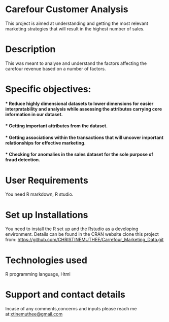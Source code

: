 # Carefour Customer Analysis
This project is aimed at understanding and getting the most relevant marketing strategies that will result in the highest number of sales.

# Description
This was meant to analyse and understand the factors affecting the carefour revenue based on a number of factors. 

# Specific objectives:
#### * Reduce highly dimensional datasets to lower dimensions for easier interpratability and analysis while assessing the attributes carrying core information in our dataset.
#### * Getting important attributes from the dataset.
#### * Getting associations within the transactions that will uncover important relationships for effective marketing.
#### * Checking for anomalies in the sales dataset for the sole purpose of fraud detection.

# User Requirements
You need R markdown, R studio.

# Set up Installations
You need to install the R set up and the Rstudio as a developing environment.
Details can be found in the CRAN website
clone this project from: https://github.com/CHRISTINEMUTHEE/Carrefour_Marketing_Data.git

# Technologies used
R programming language, Html

# Support and contact details
Incase of any comments,concerns and inputs please reach me at:xtinemuthee@gmail.com 